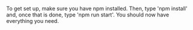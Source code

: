 To get set up, make sure you have npm installed.
Then, type 'npm install' and, once that is done, type 'npm run start'.
You should now have everything you need.
